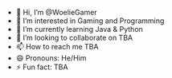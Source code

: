 - 👋 Hi, I’m @WoelieGamer
- 👀 I’m interested in Gaming and Programming
- 🌱 I’m currently learning Java & Python
- 💞️ I’m looking to collaborate on TBA
- 📫 How to reach me TBA
- 😄 Pronouns: He/Him
- ⚡ Fun fact: TBA

<!---
WoelieGamer/WoelieGamer is a ✨ special ✨ repository because its `README.md` (this file) appears on your GitHub profile.
You can click the Preview link to take a look at your changes.
--->
